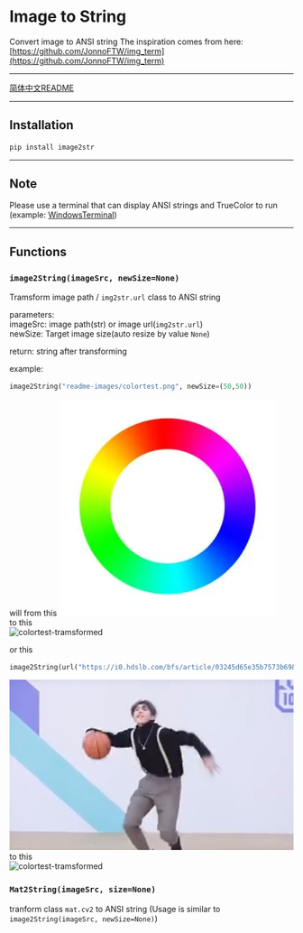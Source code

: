 # Image to String

Convert image to ANSI string
The inspiration comes from here: [https://github.com/JonnoFTW/img_term](https://github.com/JonnoFTW/img_term)  

---

[简体中文README](./README.cn.md)

---

## Installation

```bash
pip install image2str
```

---

## Note

Please use a terminal that can display ANSI strings and TrueColor to run (example: [WindowsTerminal](https://github.com/microsoft/terminal))

---

## Functions

### `image2String(imageSrc, newSize=None)`

Tramsform image path / `img2str.url` class to ANSI string

   parameters:&nbsp;  
   imageSrc: image path(str) or image url(`img2str.url`)  
   newSize: Target image size(auto resize by value `None`)  

   return: string after transforming  

   example:  

   ```python
   image2String("readme-images/colortest.png", newSize=(50,50))
   ```

   will from this
   ![colortest-original](readme-images/colortest.png)  
   to this  
   ![colortest-tramsformed](readme-images/colortest-tramsformed-50x50.png)  

   or this  

   ```python
   image2String(url("https://i0.hdslb.com/bfs/article/03245d65e35b7573b6988c26a2a037903ef92896.png"), newSize=None)
   ```  

   ![colortest-original](readme-images/caixukun.png)  
   to this  
   ![colortest-tramsformed](readme-images/caixukun-tramsformed-full.png)  

### `Mat2String(imageSrc, size=None)`

   tranform class `mat.cv2` to ANSI string (Usage is similar to `image2String(imageSrc, newSize=None)`)
